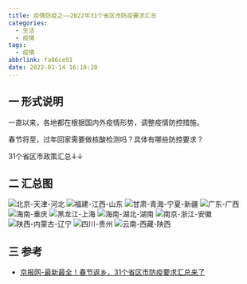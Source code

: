 ```yaml
---
title: 疫情防疫之——2022年31个省区市防疫要求汇总
categories:
  - 生活
  - 疫情
tags:
  - 疫情
abbrlink: fa86ce91
date: 2022-01-14 16:10:28
---
```

## 一 形式说明

一直以来，各地都在根据国内外疫情形势，调整疫情防控措施。

春节将至，过年回家需要做核酸检测吗？具体有哪些防控要求？

31个省区市政策汇总↓↓

<!--more-->

## 二 汇总图
![北京-天津-河北][1]
![福建-江西-山东][2]
![甘肃-青海-宁夏-新疆][3]
![广东-广西][4]
![海南-重庆][5]
![黑龙江-上海][6]
![海南-湖北-湖南][7]
![南京-浙江-安徽][8]
![陕西-内蒙古-辽宁][9]
![四川-贵州][10]
![云南-西藏-陕西][11]

## 三 参考
* [京报网-最新最全！春节返乡，31个省区市防疫要求汇总来了](https://baijiahao.baidu.com/s?id=1721894668131109655&wfr=spider&for=pc)


[1]:https://cdn.jsdelivr.net/gh/PGzxc/CDN@master/blog-life/yiqing-2022-beijing-tianjing-hebei.jpeg
[2]:https://cdn.jsdelivr.net/gh/PGzxc/CDN@master/blog-life/yiqing-2022-fujiang-jiangxi-shandong.jpeg
[3]:https://cdn.jsdelivr.net/gh/PGzxc/CDN@master/blog-life/yiqing-2022-gansu-qinghai-ningxia-xinjiang.jpeg
[4]:https://cdn.jsdelivr.net/gh/PGzxc/CDN@master/blog-life/yiqing-2022-guangdong-guangxi.jpeg
[5]:https://cdn.jsdelivr.net/gh/PGzxc/CDN@master/blog-life/yiqing-2022-hainan-chongqing.jpeg
[6]:https://cdn.jsdelivr.net/gh/PGzxc/CDN@master/blog-life/yiqing-2022-heilongjiang-shanghai.jpeg
[7]:https://cdn.jsdelivr.net/gh/PGzxc/CDN@master/blog-life/yiqing-2022-henan-hubei-hunan.jpeg
[8]:https://cdn.jsdelivr.net/gh/PGzxc/CDN@master/blog-life/yiqing-2022-nanjing-zhejiang-anhui.jpeg
[9]:https://cdn.jsdelivr.net/gh/PGzxc/CDN@master/blog-life/yiqing-2022-shanxi-neimenggu-liaoning.jpeg
[10]:https://cdn.jsdelivr.net/gh/PGzxc/CDN@master/blog-life/yiqing-2022-sichuan-guizhou.jpeg
[11]:https://cdn.jsdelivr.net/gh/PGzxc/CDN@master/blog-life/yiqing-2022-yunnan-xizang-sanxi.jpeg

